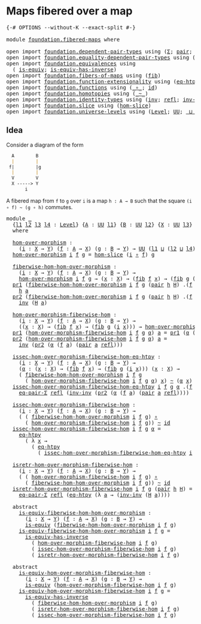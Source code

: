 # Maps fibered over a map

<pre class="Agda"><a id="36" class="Symbol">{-#</a> <a id="40" class="Keyword">OPTIONS</a> <a id="48" class="Pragma">--without-K</a> <a id="60" class="Pragma">--exact-split</a> <a id="74" class="Symbol">#-}</a>

<a id="79" class="Keyword">module</a> <a id="86" href="foundation.fibered-maps.html" class="Module">foundation.fibered-maps</a> <a id="110" class="Keyword">where</a>

<a id="117" class="Keyword">open</a> <a id="122" class="Keyword">import</a> <a id="129" href="foundation.dependent-pair-types.html" class="Module">foundation.dependent-pair-types</a> <a id="161" class="Keyword">using</a> <a id="167" class="Symbol">(</a><a id="168" href="foundation-core.dependent-pair-types.html#502" class="Record">Σ</a><a id="169" class="Symbol">;</a> <a id="171" href="foundation-core.dependent-pair-types.html#575" class="InductiveConstructor">pair</a><a id="175" class="Symbol">;</a> <a id="177" href="foundation-core.dependent-pair-types.html#592" class="Field">pr1</a><a id="180" class="Symbol">;</a> <a id="182" href="foundation-core.dependent-pair-types.html#604" class="Field">pr2</a><a id="185" class="Symbol">)</a>
<a id="187" class="Keyword">open</a> <a id="192" class="Keyword">import</a> <a id="199" href="foundation.equality-dependent-pair-types.html" class="Module">foundation.equality-dependent-pair-types</a> <a id="240" class="Keyword">using</a> <a id="246" class="Symbol">(</a><a id="247" href="foundation.equality-dependent-pair-types.html#1273" class="Function">eq-pair-Σ</a><a id="256" class="Symbol">)</a>
<a id="258" class="Keyword">open</a> <a id="263" class="Keyword">import</a> <a id="270" href="foundation.equivalences.html" class="Module">foundation.equivalences</a> <a id="294" class="Keyword">using</a>
  <a id="302" class="Symbol">(</a> <a id="304" href="foundation-core.equivalences.html#1542" class="Function">is-equiv</a><a id="312" class="Symbol">;</a> <a id="314" href="foundation-core.equivalences.html#2999" class="Function">is-equiv-has-inverse</a><a id="334" class="Symbol">)</a>
<a id="336" class="Keyword">open</a> <a id="341" class="Keyword">import</a> <a id="348" href="foundation.fibers-of-maps.html" class="Module">foundation.fibers-of-maps</a> <a id="374" class="Keyword">using</a> <a id="380" class="Symbol">(</a><a id="381" href="foundation-core.fibers-of-maps.html#928" class="Function">fib</a><a id="384" class="Symbol">)</a>
<a id="386" class="Keyword">open</a> <a id="391" class="Keyword">import</a> <a id="398" href="foundation.function-extensionality.html" class="Module">foundation.function-extensionality</a> <a id="433" class="Keyword">using</a> <a id="439" class="Symbol">(</a><a id="440" href="foundation.function-extensionality.html#1446" class="Function">eq-htpy</a><a id="447" class="Symbol">)</a>
<a id="449" class="Keyword">open</a> <a id="454" class="Keyword">import</a> <a id="461" href="foundation.functions.html" class="Module">foundation.functions</a> <a id="482" class="Keyword">using</a> <a id="488" class="Symbol">(</a><a id="489" href="foundation-core.functions.html#407" class="Function Operator">_∘_</a><a id="492" class="Symbol">;</a> <a id="494" href="foundation-core.functions.html#309" class="Function">id</a><a id="496" class="Symbol">)</a>
<a id="498" class="Keyword">open</a> <a id="503" class="Keyword">import</a> <a id="510" href="foundation.homotopies.html" class="Module">foundation.homotopies</a> <a id="532" class="Keyword">using</a> <a id="538" class="Symbol">(</a><a id="539" href="foundation-core.homotopies.html#467" class="Function Operator">_~_</a><a id="542" class="Symbol">)</a>
<a id="544" class="Keyword">open</a> <a id="549" class="Keyword">import</a> <a id="556" href="foundation.identity-types.html" class="Module">foundation.identity-types</a> <a id="582" class="Keyword">using</a> <a id="588" class="Symbol">(</a><a id="589" href="foundation-core.identity-types.html#1552" class="Function">inv</a><a id="592" class="Symbol">;</a> <a id="594" href="foundation-core.identity-types.html#694" class="InductiveConstructor">refl</a><a id="598" class="Symbol">;</a> <a id="600" href="foundation-core.identity-types.html#2169" class="Function">inv-inv</a><a id="607" class="Symbol">)</a>
<a id="609" class="Keyword">open</a> <a id="614" class="Keyword">import</a> <a id="621" href="foundation.slice.html" class="Module">foundation.slice</a> <a id="638" class="Keyword">using</a> <a id="644" class="Symbol">(</a><a id="645" href="foundation.slice.html#2960" class="Function">hom-slice</a><a id="654" class="Symbol">)</a>
<a id="656" class="Keyword">open</a> <a id="661" class="Keyword">import</a> <a id="668" href="foundation.universe-levels.html" class="Module">foundation.universe-levels</a> <a id="695" class="Keyword">using</a> <a id="701" class="Symbol">(</a><a id="702" href="Agda.Primitive.html#597" class="Postulate">Level</a><a id="707" class="Symbol">;</a> <a id="709" href="foundation-core.universe-levels.html#222" class="Primitive">UU</a><a id="711" class="Symbol">;</a> <a id="713" href="Agda.Primitive.html#810" class="Primitive Operator">_⊔_</a><a id="716" class="Symbol">)</a>
</pre>
## Idea

Consider a diagram of the form

```md
  A        B
  |        |
 f|        |g
  |        |
  V        V
  X -----> Y
       i
```

A fibered map from `f` to `g` over `i` is a map `h : A → B` such that the square `(i ∘ f) ~ (g ∘ h)` commutes.

<pre class="Agda"><a id="983" class="Keyword">module</a> <a id="990" href="foundation.fibered-maps.html#990" class="Module">_</a>
  <a id="994" class="Symbol">{</a><a id="995" href="foundation.fibered-maps.html#995" class="Bound">l1</a> <a id="998" href="foundation.fibered-maps.html#998" class="Bound">l2</a> <a id="1001" href="foundation.fibered-maps.html#1001" class="Bound">l3</a> <a id="1004" href="foundation.fibered-maps.html#1004" class="Bound">l4</a> <a id="1007" class="Symbol">:</a> <a id="1009" href="Agda.Primitive.html#597" class="Postulate">Level</a><a id="1014" class="Symbol">}</a> <a id="1016" class="Symbol">{</a><a id="1017" href="foundation.fibered-maps.html#1017" class="Bound">A</a> <a id="1019" class="Symbol">:</a> <a id="1021" href="foundation-core.universe-levels.html#222" class="Primitive">UU</a> <a id="1024" href="foundation.fibered-maps.html#995" class="Bound">l1</a><a id="1026" class="Symbol">}</a> <a id="1028" class="Symbol">{</a><a id="1029" href="foundation.fibered-maps.html#1029" class="Bound">B</a> <a id="1031" class="Symbol">:</a> <a id="1033" href="foundation-core.universe-levels.html#222" class="Primitive">UU</a> <a id="1036" href="foundation.fibered-maps.html#998" class="Bound">l2</a><a id="1038" class="Symbol">}</a> <a id="1040" class="Symbol">{</a><a id="1041" href="foundation.fibered-maps.html#1041" class="Bound">X</a> <a id="1043" class="Symbol">:</a> <a id="1045" href="foundation-core.universe-levels.html#222" class="Primitive">UU</a> <a id="1048" href="foundation.fibered-maps.html#1001" class="Bound">l3</a><a id="1050" class="Symbol">}</a> <a id="1052" class="Symbol">{</a><a id="1053" href="foundation.fibered-maps.html#1053" class="Bound">Y</a> <a id="1055" class="Symbol">:</a> <a id="1057" href="foundation-core.universe-levels.html#222" class="Primitive">UU</a> <a id="1060" href="foundation.fibered-maps.html#1004" class="Bound">l4</a><a id="1062" class="Symbol">}</a>
  <a id="1066" class="Keyword">where</a>
  
  <a id="1077" href="foundation.fibered-maps.html#1077" class="Function">hom-over-morphism</a> <a id="1095" class="Symbol">:</a>
    <a id="1101" class="Symbol">(</a><a id="1102" href="foundation.fibered-maps.html#1102" class="Bound">i</a> <a id="1104" class="Symbol">:</a> <a id="1106" href="foundation.fibered-maps.html#1041" class="Bound">X</a> <a id="1108" class="Symbol">→</a> <a id="1110" href="foundation.fibered-maps.html#1053" class="Bound">Y</a><a id="1111" class="Symbol">)</a> <a id="1113" class="Symbol">(</a><a id="1114" href="foundation.fibered-maps.html#1114" class="Bound">f</a> <a id="1116" class="Symbol">:</a> <a id="1118" href="foundation.fibered-maps.html#1017" class="Bound">A</a> <a id="1120" class="Symbol">→</a> <a id="1122" href="foundation.fibered-maps.html#1041" class="Bound">X</a><a id="1123" class="Symbol">)</a> <a id="1125" class="Symbol">(</a><a id="1126" href="foundation.fibered-maps.html#1126" class="Bound">g</a> <a id="1128" class="Symbol">:</a> <a id="1130" href="foundation.fibered-maps.html#1029" class="Bound">B</a> <a id="1132" class="Symbol">→</a> <a id="1134" href="foundation.fibered-maps.html#1053" class="Bound">Y</a><a id="1135" class="Symbol">)</a> <a id="1137" class="Symbol">→</a> <a id="1139" href="foundation-core.universe-levels.html#222" class="Primitive">UU</a> <a id="1142" class="Symbol">(</a><a id="1143" href="foundation.fibered-maps.html#995" class="Bound">l1</a> <a id="1146" href="Agda.Primitive.html#810" class="Primitive Operator">⊔</a> <a id="1148" class="Symbol">(</a><a id="1149" href="foundation.fibered-maps.html#998" class="Bound">l2</a> <a id="1152" href="Agda.Primitive.html#810" class="Primitive Operator">⊔</a> <a id="1154" href="foundation.fibered-maps.html#1004" class="Bound">l4</a><a id="1156" class="Symbol">))</a>
  <a id="1161" href="foundation.fibered-maps.html#1077" class="Function">hom-over-morphism</a> <a id="1179" href="foundation.fibered-maps.html#1179" class="Bound">i</a> <a id="1181" href="foundation.fibered-maps.html#1181" class="Bound">f</a> <a id="1183" href="foundation.fibered-maps.html#1183" class="Bound">g</a> <a id="1185" class="Symbol">=</a> <a id="1187" href="foundation.slice.html#2960" class="Function">hom-slice</a> <a id="1197" class="Symbol">(</a><a id="1198" href="foundation.fibered-maps.html#1179" class="Bound">i</a> <a id="1200" href="foundation-core.functions.html#407" class="Function Operator">∘</a> <a id="1202" href="foundation.fibered-maps.html#1181" class="Bound">f</a><a id="1203" class="Symbol">)</a> <a id="1205" href="foundation.fibered-maps.html#1183" class="Bound">g</a>

  <a id="1210" href="foundation.fibered-maps.html#1210" class="Function">fiberwise-hom-hom-over-morphism</a> <a id="1242" class="Symbol">:</a>
    <a id="1248" class="Symbol">(</a><a id="1249" href="foundation.fibered-maps.html#1249" class="Bound">i</a> <a id="1251" class="Symbol">:</a> <a id="1253" href="foundation.fibered-maps.html#1041" class="Bound">X</a> <a id="1255" class="Symbol">→</a> <a id="1257" href="foundation.fibered-maps.html#1053" class="Bound">Y</a><a id="1258" class="Symbol">)</a> <a id="1260" class="Symbol">(</a><a id="1261" href="foundation.fibered-maps.html#1261" class="Bound">f</a> <a id="1263" class="Symbol">:</a> <a id="1265" href="foundation.fibered-maps.html#1017" class="Bound">A</a> <a id="1267" class="Symbol">→</a> <a id="1269" href="foundation.fibered-maps.html#1041" class="Bound">X</a><a id="1270" class="Symbol">)</a> <a id="1272" class="Symbol">(</a><a id="1273" href="foundation.fibered-maps.html#1273" class="Bound">g</a> <a id="1275" class="Symbol">:</a> <a id="1277" href="foundation.fibered-maps.html#1029" class="Bound">B</a> <a id="1279" class="Symbol">→</a> <a id="1281" href="foundation.fibered-maps.html#1053" class="Bound">Y</a><a id="1282" class="Symbol">)</a> <a id="1284" class="Symbol">→</a>
    <a id="1290" href="foundation.fibered-maps.html#1077" class="Function">hom-over-morphism</a> <a id="1308" href="foundation.fibered-maps.html#1249" class="Bound">i</a> <a id="1310" href="foundation.fibered-maps.html#1261" class="Bound">f</a> <a id="1312" href="foundation.fibered-maps.html#1273" class="Bound">g</a> <a id="1314" class="Symbol">→</a> <a id="1316" class="Symbol">(</a><a id="1317" href="foundation.fibered-maps.html#1317" class="Bound">x</a> <a id="1319" class="Symbol">:</a> <a id="1321" href="foundation.fibered-maps.html#1041" class="Bound">X</a><a id="1322" class="Symbol">)</a> <a id="1324" class="Symbol">→</a> <a id="1326" class="Symbol">(</a><a id="1327" href="foundation-core.fibers-of-maps.html#928" class="Function">fib</a> <a id="1331" href="foundation.fibered-maps.html#1261" class="Bound">f</a> <a id="1333" href="foundation.fibered-maps.html#1317" class="Bound">x</a><a id="1334" class="Symbol">)</a> <a id="1336" class="Symbol">→</a> <a id="1338" class="Symbol">(</a><a id="1339" href="foundation-core.fibers-of-maps.html#928" class="Function">fib</a> <a id="1343" href="foundation.fibered-maps.html#1273" class="Bound">g</a> <a id="1345" class="Symbol">(</a><a id="1346" href="foundation.fibered-maps.html#1249" class="Bound">i</a> <a id="1348" href="foundation.fibered-maps.html#1317" class="Bound">x</a><a id="1349" class="Symbol">))</a>
  <a id="1354" href="foundation-core.dependent-pair-types.html#592" class="Field">pr1</a> <a id="1358" class="Symbol">(</a><a id="1359" href="foundation.fibered-maps.html#1210" class="Function">fiberwise-hom-hom-over-morphism</a> <a id="1391" href="foundation.fibered-maps.html#1391" class="Bound">i</a> <a id="1393" href="foundation.fibered-maps.html#1393" class="Bound">f</a> <a id="1395" href="foundation.fibered-maps.html#1395" class="Bound">g</a> <a id="1397" class="Symbol">(</a><a id="1398" href="foundation-core.dependent-pair-types.html#575" class="InductiveConstructor">pair</a> <a id="1403" href="foundation.fibered-maps.html#1403" class="Bound">h</a> <a id="1405" href="foundation.fibered-maps.html#1405" class="Bound">H</a><a id="1406" class="Symbol">)</a> <a id="1408" class="DottedPattern Symbol">.(</a><a id="1410" href="foundation.fibered-maps.html#1393" class="DottedPattern Bound">f</a> <a id="1412" href="foundation.fibered-maps.html#1421" class="DottedPattern Bound">a</a><a id="1413" class="DottedPattern Symbol">)</a> <a id="1415" class="Symbol">(</a><a id="1416" href="foundation-core.dependent-pair-types.html#575" class="InductiveConstructor">pair</a> <a id="1421" href="foundation.fibered-maps.html#1421" class="Bound">a</a> <a id="1423" href="foundation-core.identity-types.html#694" class="InductiveConstructor">refl</a><a id="1427" class="Symbol">))</a> <a id="1430" class="Symbol">=</a>
    <a id="1436" href="foundation.fibered-maps.html#1403" class="Bound">h</a> <a id="1438" href="foundation.fibered-maps.html#1421" class="Bound">a</a>
  <a id="1442" href="foundation-core.dependent-pair-types.html#604" class="Field">pr2</a> <a id="1446" class="Symbol">(</a><a id="1447" href="foundation.fibered-maps.html#1210" class="Function">fiberwise-hom-hom-over-morphism</a> <a id="1479" href="foundation.fibered-maps.html#1479" class="Bound">i</a> <a id="1481" href="foundation.fibered-maps.html#1481" class="Bound">f</a> <a id="1483" href="foundation.fibered-maps.html#1483" class="Bound">g</a> <a id="1485" class="Symbol">(</a><a id="1486" href="foundation-core.dependent-pair-types.html#575" class="InductiveConstructor">pair</a> <a id="1491" href="foundation.fibered-maps.html#1491" class="Bound">h</a> <a id="1493" href="foundation.fibered-maps.html#1493" class="Bound">H</a><a id="1494" class="Symbol">)</a> <a id="1496" class="DottedPattern Symbol">.(</a><a id="1498" href="foundation.fibered-maps.html#1481" class="DottedPattern Bound">f</a> <a id="1500" href="foundation.fibered-maps.html#1509" class="DottedPattern Bound">a</a><a id="1501" class="DottedPattern Symbol">)</a> <a id="1503" class="Symbol">(</a><a id="1504" href="foundation-core.dependent-pair-types.html#575" class="InductiveConstructor">pair</a> <a id="1509" href="foundation.fibered-maps.html#1509" class="Bound">a</a> <a id="1511" href="foundation-core.identity-types.html#694" class="InductiveConstructor">refl</a><a id="1515" class="Symbol">))</a> <a id="1518" class="Symbol">=</a>
    <a id="1524" href="foundation-core.identity-types.html#1552" class="Function">inv</a> <a id="1528" class="Symbol">(</a><a id="1529" href="foundation.fibered-maps.html#1493" class="Bound">H</a> <a id="1531" href="foundation.fibered-maps.html#1509" class="Bound">a</a><a id="1532" class="Symbol">)</a>

  <a id="1537" href="foundation.fibered-maps.html#1537" class="Function">hom-over-morphism-fiberwise-hom</a> <a id="1569" class="Symbol">:</a>
    <a id="1575" class="Symbol">(</a><a id="1576" href="foundation.fibered-maps.html#1576" class="Bound">i</a> <a id="1578" class="Symbol">:</a> <a id="1580" href="foundation.fibered-maps.html#1041" class="Bound">X</a> <a id="1582" class="Symbol">→</a> <a id="1584" href="foundation.fibered-maps.html#1053" class="Bound">Y</a><a id="1585" class="Symbol">)</a> <a id="1587" class="Symbol">(</a><a id="1588" href="foundation.fibered-maps.html#1588" class="Bound">f</a> <a id="1590" class="Symbol">:</a> <a id="1592" href="foundation.fibered-maps.html#1017" class="Bound">A</a> <a id="1594" class="Symbol">→</a> <a id="1596" href="foundation.fibered-maps.html#1041" class="Bound">X</a><a id="1597" class="Symbol">)</a> <a id="1599" class="Symbol">(</a><a id="1600" href="foundation.fibered-maps.html#1600" class="Bound">g</a> <a id="1602" class="Symbol">:</a> <a id="1604" href="foundation.fibered-maps.html#1029" class="Bound">B</a> <a id="1606" class="Symbol">→</a> <a id="1608" href="foundation.fibered-maps.html#1053" class="Bound">Y</a><a id="1609" class="Symbol">)</a> <a id="1611" class="Symbol">→</a>
    <a id="1617" class="Symbol">((</a><a id="1619" href="foundation.fibered-maps.html#1619" class="Bound">x</a> <a id="1621" class="Symbol">:</a> <a id="1623" href="foundation.fibered-maps.html#1041" class="Bound">X</a><a id="1624" class="Symbol">)</a> <a id="1626" class="Symbol">→</a> <a id="1628" class="Symbol">(</a><a id="1629" href="foundation-core.fibers-of-maps.html#928" class="Function">fib</a> <a id="1633" href="foundation.fibered-maps.html#1588" class="Bound">f</a> <a id="1635" href="foundation.fibered-maps.html#1619" class="Bound">x</a><a id="1636" class="Symbol">)</a> <a id="1638" class="Symbol">→</a> <a id="1640" class="Symbol">(</a><a id="1641" href="foundation-core.fibers-of-maps.html#928" class="Function">fib</a> <a id="1645" href="foundation.fibered-maps.html#1600" class="Bound">g</a> <a id="1647" class="Symbol">(</a><a id="1648" href="foundation.fibered-maps.html#1576" class="Bound">i</a> <a id="1650" href="foundation.fibered-maps.html#1619" class="Bound">x</a><a id="1651" class="Symbol">)))</a> <a id="1655" class="Symbol">→</a> <a id="1657" href="foundation.fibered-maps.html#1077" class="Function">hom-over-morphism</a> <a id="1675" href="foundation.fibered-maps.html#1576" class="Bound">i</a> <a id="1677" href="foundation.fibered-maps.html#1588" class="Bound">f</a> <a id="1679" href="foundation.fibered-maps.html#1600" class="Bound">g</a>
  <a id="1683" href="foundation-core.dependent-pair-types.html#592" class="Field">pr1</a> <a id="1687" class="Symbol">(</a><a id="1688" href="foundation.fibered-maps.html#1537" class="Function">hom-over-morphism-fiberwise-hom</a> <a id="1720" href="foundation.fibered-maps.html#1720" class="Bound">i</a> <a id="1722" href="foundation.fibered-maps.html#1722" class="Bound">f</a> <a id="1724" href="foundation.fibered-maps.html#1724" class="Bound">g</a> <a id="1726" href="foundation.fibered-maps.html#1726" class="Bound">α</a><a id="1727" class="Symbol">)</a> <a id="1729" href="foundation.fibered-maps.html#1729" class="Bound">a</a> <a id="1731" class="Symbol">=</a> <a id="1733" href="foundation-core.dependent-pair-types.html#592" class="Field">pr1</a> <a id="1737" class="Symbol">(</a><a id="1738" href="foundation.fibered-maps.html#1726" class="Bound">α</a> <a id="1740" class="Symbol">(</a><a id="1741" href="foundation.fibered-maps.html#1722" class="Bound">f</a> <a id="1743" href="foundation.fibered-maps.html#1729" class="Bound">a</a><a id="1744" class="Symbol">)</a> <a id="1746" class="Symbol">(</a><a id="1747" href="foundation-core.dependent-pair-types.html#575" class="InductiveConstructor">pair</a> <a id="1752" href="foundation.fibered-maps.html#1729" class="Bound">a</a> <a id="1754" href="foundation-core.identity-types.html#694" class="InductiveConstructor">refl</a><a id="1758" class="Symbol">))</a>
  <a id="1763" href="foundation-core.dependent-pair-types.html#604" class="Field">pr2</a> <a id="1767" class="Symbol">(</a><a id="1768" href="foundation.fibered-maps.html#1537" class="Function">hom-over-morphism-fiberwise-hom</a> <a id="1800" href="foundation.fibered-maps.html#1800" class="Bound">i</a> <a id="1802" href="foundation.fibered-maps.html#1802" class="Bound">f</a> <a id="1804" href="foundation.fibered-maps.html#1804" class="Bound">g</a> <a id="1806" href="foundation.fibered-maps.html#1806" class="Bound">α</a><a id="1807" class="Symbol">)</a> <a id="1809" href="foundation.fibered-maps.html#1809" class="Bound">a</a> <a id="1811" class="Symbol">=</a>
    <a id="1817" href="foundation-core.identity-types.html#1552" class="Function">inv</a> <a id="1821" class="Symbol">(</a><a id="1822" href="foundation-core.dependent-pair-types.html#604" class="Field">pr2</a> <a id="1826" class="Symbol">(</a><a id="1827" href="foundation.fibered-maps.html#1806" class="Bound">α</a> <a id="1829" class="Symbol">(</a><a id="1830" href="foundation.fibered-maps.html#1802" class="Bound">f</a> <a id="1832" href="foundation.fibered-maps.html#1809" class="Bound">a</a><a id="1833" class="Symbol">)</a> <a id="1835" class="Symbol">(</a><a id="1836" href="foundation-core.dependent-pair-types.html#575" class="InductiveConstructor">pair</a> <a id="1841" href="foundation.fibered-maps.html#1809" class="Bound">a</a> <a id="1843" href="foundation-core.identity-types.html#694" class="InductiveConstructor">refl</a><a id="1847" class="Symbol">)))</a>

  <a id="1854" href="foundation.fibered-maps.html#1854" class="Function">issec-hom-over-morphism-fiberwise-hom-eq-htpy</a> <a id="1900" class="Symbol">:</a>
    <a id="1906" class="Symbol">(</a><a id="1907" href="foundation.fibered-maps.html#1907" class="Bound">i</a> <a id="1909" class="Symbol">:</a> <a id="1911" href="foundation.fibered-maps.html#1041" class="Bound">X</a> <a id="1913" class="Symbol">→</a> <a id="1915" href="foundation.fibered-maps.html#1053" class="Bound">Y</a><a id="1916" class="Symbol">)</a> <a id="1918" class="Symbol">(</a><a id="1919" href="foundation.fibered-maps.html#1919" class="Bound">f</a> <a id="1921" class="Symbol">:</a> <a id="1923" href="foundation.fibered-maps.html#1017" class="Bound">A</a> <a id="1925" class="Symbol">→</a> <a id="1927" href="foundation.fibered-maps.html#1041" class="Bound">X</a><a id="1928" class="Symbol">)</a> <a id="1930" class="Symbol">(</a><a id="1931" href="foundation.fibered-maps.html#1931" class="Bound">g</a> <a id="1933" class="Symbol">:</a> <a id="1935" href="foundation.fibered-maps.html#1029" class="Bound">B</a> <a id="1937" class="Symbol">→</a> <a id="1939" href="foundation.fibered-maps.html#1053" class="Bound">Y</a><a id="1940" class="Symbol">)</a> <a id="1942" class="Symbol">→</a>
    <a id="1948" class="Symbol">(</a><a id="1949" href="foundation.fibered-maps.html#1949" class="Bound">α</a> <a id="1951" class="Symbol">:</a> <a id="1953" class="Symbol">(</a><a id="1954" href="foundation.fibered-maps.html#1954" class="Bound">x</a> <a id="1956" class="Symbol">:</a> <a id="1958" href="foundation.fibered-maps.html#1041" class="Bound">X</a><a id="1959" class="Symbol">)</a> <a id="1961" class="Symbol">→</a> <a id="1963" class="Symbol">(</a><a id="1964" href="foundation-core.fibers-of-maps.html#928" class="Function">fib</a> <a id="1968" href="foundation.fibered-maps.html#1919" class="Bound">f</a> <a id="1970" href="foundation.fibered-maps.html#1954" class="Bound">x</a><a id="1971" class="Symbol">)</a> <a id="1973" class="Symbol">→</a> <a id="1975" class="Symbol">(</a><a id="1976" href="foundation-core.fibers-of-maps.html#928" class="Function">fib</a> <a id="1980" href="foundation.fibered-maps.html#1931" class="Bound">g</a> <a id="1982" class="Symbol">(</a><a id="1983" href="foundation.fibered-maps.html#1907" class="Bound">i</a> <a id="1985" href="foundation.fibered-maps.html#1954" class="Bound">x</a><a id="1986" class="Symbol">)))</a> <a id="1990" class="Symbol">(</a><a id="1991" href="foundation.fibered-maps.html#1991" class="Bound">x</a> <a id="1993" class="Symbol">:</a> <a id="1995" href="foundation.fibered-maps.html#1041" class="Bound">X</a><a id="1996" class="Symbol">)</a> <a id="1998" class="Symbol">→</a>
    <a id="2004" class="Symbol">(</a> <a id="2006" href="foundation.fibered-maps.html#1210" class="Function">fiberwise-hom-hom-over-morphism</a> <a id="2038" href="foundation.fibered-maps.html#1907" class="Bound">i</a> <a id="2040" href="foundation.fibered-maps.html#1919" class="Bound">f</a> <a id="2042" href="foundation.fibered-maps.html#1931" class="Bound">g</a>
      <a id="2050" class="Symbol">(</a> <a id="2052" href="foundation.fibered-maps.html#1537" class="Function">hom-over-morphism-fiberwise-hom</a> <a id="2084" href="foundation.fibered-maps.html#1907" class="Bound">i</a> <a id="2086" href="foundation.fibered-maps.html#1919" class="Bound">f</a> <a id="2088" href="foundation.fibered-maps.html#1931" class="Bound">g</a> <a id="2090" href="foundation.fibered-maps.html#1949" class="Bound">α</a><a id="2091" class="Symbol">)</a> <a id="2093" href="foundation.fibered-maps.html#1991" class="Bound">x</a><a id="2094" class="Symbol">)</a> <a id="2096" href="foundation-core.homotopies.html#467" class="Function Operator">~</a> <a id="2098" class="Symbol">(</a><a id="2099" href="foundation.fibered-maps.html#1949" class="Bound">α</a> <a id="2101" href="foundation.fibered-maps.html#1991" class="Bound">x</a><a id="2102" class="Symbol">)</a>
  <a id="2106" href="foundation.fibered-maps.html#1854" class="Function">issec-hom-over-morphism-fiberwise-hom-eq-htpy</a> <a id="2152" href="foundation.fibered-maps.html#2152" class="Bound">i</a> <a id="2154" href="foundation.fibered-maps.html#2154" class="Bound">f</a> <a id="2156" href="foundation.fibered-maps.html#2156" class="Bound">g</a> <a id="2158" href="foundation.fibered-maps.html#2158" class="Bound">α</a> <a id="2160" class="DottedPattern Symbol">.(</a><a id="2162" href="foundation.fibered-maps.html#2154" class="DottedPattern Bound">f</a> <a id="2164" href="foundation.fibered-maps.html#2173" class="DottedPattern Bound">a</a><a id="2165" class="DottedPattern Symbol">)</a> <a id="2167" class="Symbol">(</a><a id="2168" href="foundation-core.dependent-pair-types.html#575" class="InductiveConstructor">pair</a> <a id="2173" href="foundation.fibered-maps.html#2173" class="Bound">a</a> <a id="2175" href="foundation-core.identity-types.html#694" class="InductiveConstructor">refl</a><a id="2179" class="Symbol">)</a> <a id="2181" class="Symbol">=</a>
    <a id="2187" href="foundation.equality-dependent-pair-types.html#1273" class="Function">eq-pair-Σ</a> <a id="2197" href="foundation-core.identity-types.html#694" class="InductiveConstructor">refl</a> <a id="2202" class="Symbol">(</a><a id="2203" href="foundation-core.identity-types.html#2169" class="Function">inv-inv</a> <a id="2211" class="Symbol">(</a><a id="2212" href="foundation-core.dependent-pair-types.html#604" class="Field">pr2</a> <a id="2216" class="Symbol">(</a><a id="2217" href="foundation.fibered-maps.html#2158" class="Bound">α</a> <a id="2219" class="Symbol">(</a><a id="2220" href="foundation.fibered-maps.html#2154" class="Bound">f</a> <a id="2222" href="foundation.fibered-maps.html#2173" class="Bound">a</a><a id="2223" class="Symbol">)</a> <a id="2225" class="Symbol">(</a><a id="2226" href="foundation-core.dependent-pair-types.html#575" class="InductiveConstructor">pair</a> <a id="2231" href="foundation.fibered-maps.html#2173" class="Bound">a</a> <a id="2233" href="foundation-core.identity-types.html#694" class="InductiveConstructor">refl</a><a id="2237" class="Symbol">))))</a>

  <a id="2245" href="foundation.fibered-maps.html#2245" class="Function">issec-hom-over-morphism-fiberwise-hom</a> <a id="2283" class="Symbol">:</a>
    <a id="2289" class="Symbol">(</a><a id="2290" href="foundation.fibered-maps.html#2290" class="Bound">i</a> <a id="2292" class="Symbol">:</a> <a id="2294" href="foundation.fibered-maps.html#1041" class="Bound">X</a> <a id="2296" class="Symbol">→</a> <a id="2298" href="foundation.fibered-maps.html#1053" class="Bound">Y</a><a id="2299" class="Symbol">)</a> <a id="2301" class="Symbol">(</a><a id="2302" href="foundation.fibered-maps.html#2302" class="Bound">f</a> <a id="2304" class="Symbol">:</a> <a id="2306" href="foundation.fibered-maps.html#1017" class="Bound">A</a> <a id="2308" class="Symbol">→</a> <a id="2310" href="foundation.fibered-maps.html#1041" class="Bound">X</a><a id="2311" class="Symbol">)</a> <a id="2313" class="Symbol">(</a><a id="2314" href="foundation.fibered-maps.html#2314" class="Bound">g</a> <a id="2316" class="Symbol">:</a> <a id="2318" href="foundation.fibered-maps.html#1029" class="Bound">B</a> <a id="2320" class="Symbol">→</a> <a id="2322" href="foundation.fibered-maps.html#1053" class="Bound">Y</a><a id="2323" class="Symbol">)</a> <a id="2325" class="Symbol">→</a>
    <a id="2331" class="Symbol">(</a> <a id="2333" class="Symbol">(</a> <a id="2335" href="foundation.fibered-maps.html#1210" class="Function">fiberwise-hom-hom-over-morphism</a> <a id="2367" href="foundation.fibered-maps.html#2290" class="Bound">i</a> <a id="2369" href="foundation.fibered-maps.html#2302" class="Bound">f</a> <a id="2371" href="foundation.fibered-maps.html#2314" class="Bound">g</a><a id="2372" class="Symbol">)</a> <a id="2374" href="foundation-core.functions.html#407" class="Function Operator">∘</a>
      <a id="2382" class="Symbol">(</a> <a id="2384" href="foundation.fibered-maps.html#1537" class="Function">hom-over-morphism-fiberwise-hom</a> <a id="2416" href="foundation.fibered-maps.html#2290" class="Bound">i</a> <a id="2418" href="foundation.fibered-maps.html#2302" class="Bound">f</a> <a id="2420" href="foundation.fibered-maps.html#2314" class="Bound">g</a><a id="2421" class="Symbol">))</a> <a id="2424" href="foundation-core.homotopies.html#467" class="Function Operator">~</a> <a id="2426" href="foundation-core.functions.html#309" class="Function">id</a>
  <a id="2431" href="foundation.fibered-maps.html#2245" class="Function">issec-hom-over-morphism-fiberwise-hom</a> <a id="2469" href="foundation.fibered-maps.html#2469" class="Bound">i</a> <a id="2471" href="foundation.fibered-maps.html#2471" class="Bound">f</a> <a id="2473" href="foundation.fibered-maps.html#2473" class="Bound">g</a> <a id="2475" href="foundation.fibered-maps.html#2475" class="Bound">α</a> <a id="2477" class="Symbol">=</a>
    <a id="2483" href="foundation.function-extensionality.html#1446" class="Function">eq-htpy</a>
      <a id="2497" class="Symbol">(</a> <a id="2499" class="Symbol">λ</a> <a id="2501" href="foundation.fibered-maps.html#2501" class="Bound">x</a> <a id="2503" class="Symbol">→</a>
        <a id="2513" class="Symbol">(</a> <a id="2515" href="foundation.function-extensionality.html#1446" class="Function">eq-htpy</a>
          <a id="2533" class="Symbol">(</a> <a id="2535" href="foundation.fibered-maps.html#1854" class="Function">issec-hom-over-morphism-fiberwise-hom-eq-htpy</a> <a id="2581" href="foundation.fibered-maps.html#2469" class="Bound">i</a> <a id="2583" href="foundation.fibered-maps.html#2471" class="Bound">f</a> <a id="2585" href="foundation.fibered-maps.html#2473" class="Bound">g</a> <a id="2587" href="foundation.fibered-maps.html#2475" class="Bound">α</a> <a id="2589" href="foundation.fibered-maps.html#2501" class="Bound">x</a><a id="2590" class="Symbol">)))</a>

  <a id="2597" href="foundation.fibered-maps.html#2597" class="Function">isretr-hom-over-morphism-fiberwise-hom</a> <a id="2636" class="Symbol">:</a>
    <a id="2642" class="Symbol">(</a><a id="2643" href="foundation.fibered-maps.html#2643" class="Bound">i</a> <a id="2645" class="Symbol">:</a> <a id="2647" href="foundation.fibered-maps.html#1041" class="Bound">X</a> <a id="2649" class="Symbol">→</a> <a id="2651" href="foundation.fibered-maps.html#1053" class="Bound">Y</a><a id="2652" class="Symbol">)</a> <a id="2654" class="Symbol">(</a><a id="2655" href="foundation.fibered-maps.html#2655" class="Bound">f</a> <a id="2657" class="Symbol">:</a> <a id="2659" href="foundation.fibered-maps.html#1017" class="Bound">A</a> <a id="2661" class="Symbol">→</a> <a id="2663" href="foundation.fibered-maps.html#1041" class="Bound">X</a><a id="2664" class="Symbol">)</a> <a id="2666" class="Symbol">(</a><a id="2667" href="foundation.fibered-maps.html#2667" class="Bound">g</a> <a id="2669" class="Symbol">:</a> <a id="2671" href="foundation.fibered-maps.html#1029" class="Bound">B</a> <a id="2673" class="Symbol">→</a> <a id="2675" href="foundation.fibered-maps.html#1053" class="Bound">Y</a><a id="2676" class="Symbol">)</a> <a id="2678" class="Symbol">→</a>
    <a id="2684" class="Symbol">(</a> <a id="2686" class="Symbol">(</a> <a id="2688" href="foundation.fibered-maps.html#1537" class="Function">hom-over-morphism-fiberwise-hom</a> <a id="2720" href="foundation.fibered-maps.html#2643" class="Bound">i</a> <a id="2722" href="foundation.fibered-maps.html#2655" class="Bound">f</a> <a id="2724" href="foundation.fibered-maps.html#2667" class="Bound">g</a><a id="2725" class="Symbol">)</a> <a id="2727" href="foundation-core.functions.html#407" class="Function Operator">∘</a>
      <a id="2735" class="Symbol">(</a> <a id="2737" href="foundation.fibered-maps.html#1210" class="Function">fiberwise-hom-hom-over-morphism</a> <a id="2769" href="foundation.fibered-maps.html#2643" class="Bound">i</a> <a id="2771" href="foundation.fibered-maps.html#2655" class="Bound">f</a> <a id="2773" href="foundation.fibered-maps.html#2667" class="Bound">g</a><a id="2774" class="Symbol">))</a> <a id="2777" href="foundation-core.homotopies.html#467" class="Function Operator">~</a> <a id="2779" href="foundation-core.functions.html#309" class="Function">id</a>
  <a id="2784" href="foundation.fibered-maps.html#2597" class="Function">isretr-hom-over-morphism-fiberwise-hom</a> <a id="2823" href="foundation.fibered-maps.html#2823" class="Bound">i</a> <a id="2825" href="foundation.fibered-maps.html#2825" class="Bound">f</a> <a id="2827" href="foundation.fibered-maps.html#2827" class="Bound">g</a> <a id="2829" class="Symbol">(</a><a id="2830" href="foundation-core.dependent-pair-types.html#575" class="InductiveConstructor">pair</a> <a id="2835" href="foundation.fibered-maps.html#2835" class="Bound">h</a> <a id="2837" href="foundation.fibered-maps.html#2837" class="Bound">H</a><a id="2838" class="Symbol">)</a> <a id="2840" class="Symbol">=</a>
    <a id="2846" href="foundation.equality-dependent-pair-types.html#1273" class="Function">eq-pair-Σ</a> <a id="2856" href="foundation-core.identity-types.html#694" class="InductiveConstructor">refl</a> <a id="2861" class="Symbol">(</a><a id="2862" href="foundation.function-extensionality.html#1446" class="Function">eq-htpy</a> <a id="2870" class="Symbol">(λ</a> <a id="2873" href="foundation.fibered-maps.html#2873" class="Bound">a</a> <a id="2875" class="Symbol">→</a> <a id="2877" class="Symbol">(</a><a id="2878" href="foundation-core.identity-types.html#2169" class="Function">inv-inv</a> <a id="2886" class="Symbol">(</a><a id="2887" href="foundation.fibered-maps.html#2837" class="Bound">H</a> <a id="2889" href="foundation.fibered-maps.html#2873" class="Bound">a</a><a id="2890" class="Symbol">))))</a>

  <a id="2898" class="Keyword">abstract</a>
    <a id="2911" href="foundation.fibered-maps.html#2911" class="Function">is-equiv-fiberwise-hom-hom-over-morphism</a> <a id="2952" class="Symbol">:</a>
      <a id="2960" class="Symbol">(</a><a id="2961" href="foundation.fibered-maps.html#2961" class="Bound">i</a> <a id="2963" class="Symbol">:</a> <a id="2965" href="foundation.fibered-maps.html#1041" class="Bound">X</a> <a id="2967" class="Symbol">→</a> <a id="2969" href="foundation.fibered-maps.html#1053" class="Bound">Y</a><a id="2970" class="Symbol">)</a> <a id="2972" class="Symbol">(</a><a id="2973" href="foundation.fibered-maps.html#2973" class="Bound">f</a> <a id="2975" class="Symbol">:</a> <a id="2977" href="foundation.fibered-maps.html#1017" class="Bound">A</a> <a id="2979" class="Symbol">→</a> <a id="2981" href="foundation.fibered-maps.html#1041" class="Bound">X</a><a id="2982" class="Symbol">)</a> <a id="2984" class="Symbol">(</a><a id="2985" href="foundation.fibered-maps.html#2985" class="Bound">g</a> <a id="2987" class="Symbol">:</a> <a id="2989" href="foundation.fibered-maps.html#1029" class="Bound">B</a> <a id="2991" class="Symbol">→</a> <a id="2993" href="foundation.fibered-maps.html#1053" class="Bound">Y</a><a id="2994" class="Symbol">)</a> <a id="2996" class="Symbol">→</a>
      <a id="3004" href="foundation-core.equivalences.html#1542" class="Function">is-equiv</a> <a id="3013" class="Symbol">(</a><a id="3014" href="foundation.fibered-maps.html#1210" class="Function">fiberwise-hom-hom-over-morphism</a> <a id="3046" href="foundation.fibered-maps.html#2961" class="Bound">i</a> <a id="3048" href="foundation.fibered-maps.html#2973" class="Bound">f</a> <a id="3050" href="foundation.fibered-maps.html#2985" class="Bound">g</a><a id="3051" class="Symbol">)</a>
    <a id="3057" href="foundation.fibered-maps.html#2911" class="Function">is-equiv-fiberwise-hom-hom-over-morphism</a> <a id="3098" href="foundation.fibered-maps.html#3098" class="Bound">i</a> <a id="3100" href="foundation.fibered-maps.html#3100" class="Bound">f</a> <a id="3102" href="foundation.fibered-maps.html#3102" class="Bound">g</a> <a id="3104" class="Symbol">=</a>
      <a id="3112" href="foundation-core.equivalences.html#2999" class="Function">is-equiv-has-inverse</a>
        <a id="3141" class="Symbol">(</a> <a id="3143" href="foundation.fibered-maps.html#1537" class="Function">hom-over-morphism-fiberwise-hom</a> <a id="3175" href="foundation.fibered-maps.html#3098" class="Bound">i</a> <a id="3177" href="foundation.fibered-maps.html#3100" class="Bound">f</a> <a id="3179" href="foundation.fibered-maps.html#3102" class="Bound">g</a><a id="3180" class="Symbol">)</a>
        <a id="3190" class="Symbol">(</a> <a id="3192" href="foundation.fibered-maps.html#2245" class="Function">issec-hom-over-morphism-fiberwise-hom</a> <a id="3230" href="foundation.fibered-maps.html#3098" class="Bound">i</a> <a id="3232" href="foundation.fibered-maps.html#3100" class="Bound">f</a> <a id="3234" href="foundation.fibered-maps.html#3102" class="Bound">g</a><a id="3235" class="Symbol">)</a>
        <a id="3245" class="Symbol">(</a> <a id="3247" href="foundation.fibered-maps.html#2597" class="Function">isretr-hom-over-morphism-fiberwise-hom</a> <a id="3286" href="foundation.fibered-maps.html#3098" class="Bound">i</a> <a id="3288" href="foundation.fibered-maps.html#3100" class="Bound">f</a> <a id="3290" href="foundation.fibered-maps.html#3102" class="Bound">g</a><a id="3291" class="Symbol">)</a>

  <a id="3296" class="Keyword">abstract</a>
    <a id="3309" href="foundation.fibered-maps.html#3309" class="Function">is-equiv-hom-over-morphism-fiberwise-hom</a> <a id="3350" class="Symbol">:</a>
      <a id="3358" class="Symbol">(</a><a id="3359" href="foundation.fibered-maps.html#3359" class="Bound">i</a> <a id="3361" class="Symbol">:</a> <a id="3363" href="foundation.fibered-maps.html#1041" class="Bound">X</a> <a id="3365" class="Symbol">→</a> <a id="3367" href="foundation.fibered-maps.html#1053" class="Bound">Y</a><a id="3368" class="Symbol">)</a> <a id="3370" class="Symbol">(</a><a id="3371" href="foundation.fibered-maps.html#3371" class="Bound">f</a> <a id="3373" class="Symbol">:</a> <a id="3375" href="foundation.fibered-maps.html#1017" class="Bound">A</a> <a id="3377" class="Symbol">→</a> <a id="3379" href="foundation.fibered-maps.html#1041" class="Bound">X</a><a id="3380" class="Symbol">)</a> <a id="3382" class="Symbol">(</a><a id="3383" href="foundation.fibered-maps.html#3383" class="Bound">g</a> <a id="3385" class="Symbol">:</a> <a id="3387" href="foundation.fibered-maps.html#1029" class="Bound">B</a> <a id="3389" class="Symbol">→</a> <a id="3391" href="foundation.fibered-maps.html#1053" class="Bound">Y</a><a id="3392" class="Symbol">)</a> <a id="3394" class="Symbol">→</a>
      <a id="3402" href="foundation-core.equivalences.html#1542" class="Function">is-equiv</a> <a id="3411" class="Symbol">(</a><a id="3412" href="foundation.fibered-maps.html#1537" class="Function">hom-over-morphism-fiberwise-hom</a> <a id="3444" href="foundation.fibered-maps.html#3359" class="Bound">i</a> <a id="3446" href="foundation.fibered-maps.html#3371" class="Bound">f</a> <a id="3448" href="foundation.fibered-maps.html#3383" class="Bound">g</a><a id="3449" class="Symbol">)</a>
    <a id="3455" href="foundation.fibered-maps.html#3309" class="Function">is-equiv-hom-over-morphism-fiberwise-hom</a> <a id="3496" href="foundation.fibered-maps.html#3496" class="Bound">i</a> <a id="3498" href="foundation.fibered-maps.html#3498" class="Bound">f</a> <a id="3500" href="foundation.fibered-maps.html#3500" class="Bound">g</a> <a id="3502" class="Symbol">=</a>
      <a id="3510" href="foundation-core.equivalences.html#2999" class="Function">is-equiv-has-inverse</a>
        <a id="3539" class="Symbol">(</a> <a id="3541" href="foundation.fibered-maps.html#1210" class="Function">fiberwise-hom-hom-over-morphism</a> <a id="3573" href="foundation.fibered-maps.html#3496" class="Bound">i</a> <a id="3575" href="foundation.fibered-maps.html#3498" class="Bound">f</a> <a id="3577" href="foundation.fibered-maps.html#3500" class="Bound">g</a><a id="3578" class="Symbol">)</a>
        <a id="3588" class="Symbol">(</a> <a id="3590" href="foundation.fibered-maps.html#2597" class="Function">isretr-hom-over-morphism-fiberwise-hom</a> <a id="3629" href="foundation.fibered-maps.html#3496" class="Bound">i</a> <a id="3631" href="foundation.fibered-maps.html#3498" class="Bound">f</a> <a id="3633" href="foundation.fibered-maps.html#3500" class="Bound">g</a><a id="3634" class="Symbol">)</a>
        <a id="3644" class="Symbol">(</a> <a id="3646" href="foundation.fibered-maps.html#2245" class="Function">issec-hom-over-morphism-fiberwise-hom</a> <a id="3684" href="foundation.fibered-maps.html#3496" class="Bound">i</a> <a id="3686" href="foundation.fibered-maps.html#3498" class="Bound">f</a> <a id="3688" href="foundation.fibered-maps.html#3500" class="Bound">g</a><a id="3689" class="Symbol">)</a>
</pre>
